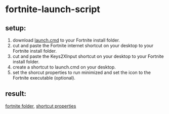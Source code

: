 # fortnite-launch-script

## setup:
1. download [launch.cmd](launch.cmd) to your Fortnite install folder.
2. cut and paste the Fortnite internet shortcut on your desktop to your Fortnite install folder.
3. cut and paste the Keys2XInput shortcut on your desktop to your Fortnite install folder.
4. create a shortcut to launch.cmd on your desktop.
5. set the shorcut properties to run minimized and set the icon to the Fortnite executable (optional).

## result:
[fortnite folder](image.PNG), [shortcut properties](image2.PNG)
